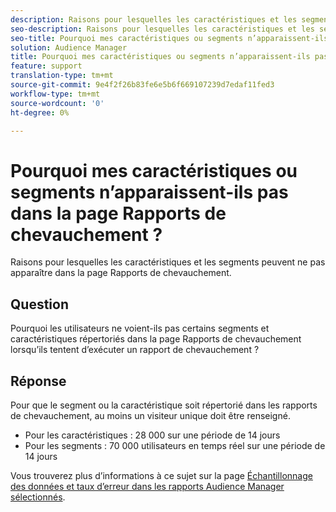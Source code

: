 ```yaml
---
description: Raisons pour lesquelles les caractéristiques et les segments peuvent ne pas apparaître dans la page Rapports de chevauchement.
seo-description: Raisons pour lesquelles les caractéristiques et les segments peuvent ne pas apparaître dans la page Rapports de chevauchement.
seo-title: Pourquoi mes caractéristiques ou segments n’apparaissent-ils pas dans la page Rapports de chevauchement ?
solution: Audience Manager
title: Pourquoi mes caractéristiques ou segments n’apparaissent-ils pas dans la page Rapports de chevauchement ?
feature: support
translation-type: tm+mt
source-git-commit: 9e4f2f26b83fe6e5b6f669107239d7edaf11fed3
workflow-type: tm+mt
source-wordcount: '0'
ht-degree: 0%

---
```



# Pourquoi mes caractéristiques ou segments n’apparaissent-ils pas dans la page Rapports de chevauchement ?

Raisons pour lesquelles les caractéristiques et les segments peuvent ne pas apparaître dans la page Rapports de chevauchement.

## Question

Pourquoi les utilisateurs ne voient-ils pas certains segments et caractéristiques répertoriés dans la page Rapports de chevauchement lorsqu’ils tentent d’exécuter un rapport de chevauchement ?

## Réponse

Pour que le segment ou la caractéristique soit répertorié dans les rapports de chevauchement, au moins un visiteur unique doit être renseigné.

* Pour les caractéristiques : 28 000 sur une période de 14 jours
* Pour les segments : 70 000 utilisateurs en temps réel sur une période de 14 jours

Vous trouverez plus d’informations à ce sujet sur la page [Échantillonnage des données et taux d’erreur dans les rapports Audience Manager sélectionnés](..//reporting/report-sampling.md).
